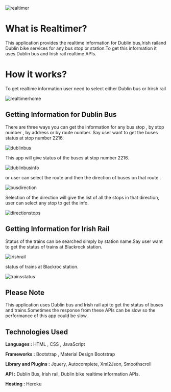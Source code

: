 ![realtimer](https://cloud.githubusercontent.com/assets/22799847/26244988/034ae86a-3c8a-11e7-87dd-eac938875584.PNG)

# What is Realtimer?

This application provides the realtime information for Dublin bus,Irish railand Dublin bike services for any bus stop or station.To get this information it uses Dublin bus and Irish rail realtime APIs.

# How it works?

To get realtime information user need to select either Dublin bus or Irirsh rail

![realtimerhome](https://user-images.githubusercontent.com/22799847/35687426-99b807cc-0766-11e8-82fc-4cf7322d73bc.PNG)

## Getting Information for Dublin Bus

There are three ways you can get the information for any bus stop , by stop number , by address or by route number.
Say user want to get the buses status at stop number 2216.

![dublinbus](https://cloud.githubusercontent.com/assets/22799847/26246034/01356852-3c8f-11e7-9586-1a414ca356da.PNG)

This app will give status of the buses at stop number 2216.

![dublinbusinfo](https://cloud.githubusercontent.com/assets/22799847/26244985/033cee68-3c8a-11e7-8af2-ead64da650d7.PNG)

or user can select the route and then the direction of buses on that route . 

![busdirection](https://cloud.githubusercontent.com/assets/22799847/26244982/0337251e-3c8a-11e7-909e-d65aca3ce0fe.PNG)

Selection of the direction will give the list of all the stops in that direction, user can select any stop to get the info.

![directionstops](https://cloud.githubusercontent.com/assets/22799847/26244986/03402a74-3c8a-11e7-85bf-3f55d4a04a8a.PNG)

## Getting Information for Irish Rail

Status of the trains can be searched simply by station name.Say user want to get the status of trains at Blackrock station.

![irishrail](https://cloud.githubusercontent.com/assets/22799847/26246392/d59d4fa0-3c90-11e7-8f53-39dbe07548dd.PNG)

status of trains at Blackroc station.

![trainsstatus](https://cloud.githubusercontent.com/assets/22799847/26244989/03522530-3c8a-11e7-86d6-4b717c2b291f.PNG)

## Please Note

This application uses Dublin bus and Irish rail api to get the status of buses and trains.Sometimes the response from these APIs can be slow so the performance of this app could be slow.

## Technologies Used

**Languages :**  HTML , CSS , JavaScript

**Frameworks :** Bootstrap , Material Design Bootstrap

**Library and Plugins :** Jquery, Autocomplete, Xml2Json, Smoothscroll

**API :** Dublin Bus, Irish rail, Dublin bike realtime information APIs.

**Hosting :** Heroku







